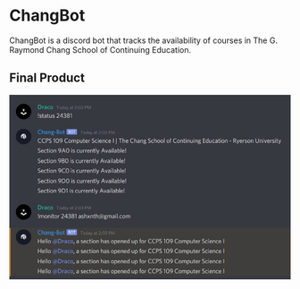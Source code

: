 # ChangBot
ChangBot is a discord bot that tracks the availability of courses in The G. Raymond Chang School of Continuing Education.

## Final Product
![Screenshot](https://github.com/ashxnth/ChangBot/blob/master/Chang-Bot-Demo.jpg?raw=true)
